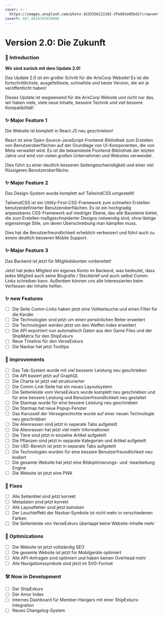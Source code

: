 ```yaml
---
cover: >-
  https://images.unsplash.com/photo-1633356122102-3fe601e05bd2?crop=entropy&cs=tinysrgb&fm=jpg&ixid=MnwxOTcwMjR8MHwxfHNlYXJjaHwxfHxyZWFjdHxlbnwwfHx8fDE2NjYzMDUwMjM&ixlib=rb-4.0.3&q=80
coverY: 487.8426395939086
---
```


# Version 2.0: Die Zukunft

### **📢 Introduction**

**Wir sind zurück mit dem Update 2.0!**

Das Update 2.0 ist ein großer Schritt für die ArisCorp Website! Es ist die fortschrittlichste, ausgefeilteste, schnellste und beste Version, die wir je veröffentlicht haben!

Dieses Update ist wegweisend für die ArisCorp Website und nicht nur das, wir haben viele, viele neue Inhalte, bessere Technik und viel bessere Kompatibilität!

### **✨ Major Feature 1**

Die Website ist komplett in React.JS neu geschrieben!

React ist eine Open-Source-JavaScript-Frontend-Bibliothek zum Erstellen von Benutzeroberflächen auf der Grundlage von UI-Komponenten, die von Meta verwaltet wird. Es ist die bekannteste Frontend-Bibliothek der letzten Jahre und wird von vielen großen Unternehmen und Websites verwendet.

Dies führt zu einer deutlich besseren Seitengeschwindigkeit und einer viel flüssigeren Benutzeroberfläche.

### **✨ Major Feature 2**

Das Design-System wurde komplett auf TailwindCSS umgestellt!

TailwindCSS ist ein Utility-First-CSS-Framework zum schnellen Erstellen benutzerdefinierter Benutzeroberflächen. Es ist ein hochgradig anpassbares CSS-Framework auf niedriger Ebene, das alle Bausteine bietet, die zum Erstellen maßgeschneiderter Designs notwendig sind, ohne lästige eigensinnige Stile, um deren Überschreibung man kämpfen muss.

Dies hat die Benutzerfreundlichkeit erheblich verbessert und führt auch zu einem deutlich besseren Mobile Support.

### **✨ Major Feature 3**

Das Backend ist jetzt für Mitgliedskonten vorbereitet!

Jetzt hat jedes Mitglied ein eigenes Konto im Backend, was bedeutet, dass jedes Mitglied auch seine Biografie / Steckbrief und auch selbst Comm-Links schreiben kann. Außerdem können uns alle Interessierten beim Verfassen der Inhalte helfen.

### **✨ new Features**

* [ ] Die Seite Comm-Links haben jetzt eine Volltextsuche und einen Filter für die Kanäle
* [ ] Die Technologien sind jetzt um einen persönlichen Reiter erweitert
* [ ] Die Technologien werden jetzt um den Waffen Index erweitert
* [ ] Die API exportiert nun automatisch Daten aus den Game Files und der ShipMatrix für den ShipExkurs
* [ ] Neue Timeline für den VerseExkurs
* [ ] Die Navbar hat jetzt Tooltips

### **🚀 improvements**

* [ ] Das Tab-System wurde mit viel besserer Leistung neu geschrieben
* [ ] Die API basiert jetzt auf GraphQL
* [ ] Die Charta ist jetzt viel strukturierter
* [ ] Die Comm-Link-Seite hat ein neues Layoutsystem
* [ ] Die Seitenleiste vom VerseExkurs wurde komplett neu geschrieben und für eine bessere Leistung und Benutzerfreundlichkeit neu gestaltet
* [ ] Die Starmap wurde für eine bessere Leistung neu geschrieben
* [ ] Die Starmap hat neue Popup-Fenster
* [ ] Das Karussell der Versegeschichte wurde auf einer neuen Technologie neu geschrieben
* [ ] Die Alienrassen sind jetzt in separate Tabs aufgeteilt
* [ ] Die Alienrassen hat jetzt viel mehr Informationen
* [ ] Die Tiere sind jetzt in einzelne Artikel aufgeteilt
* [ ] Die Pflanzen sind jetzt in separate Kategorien und Artikel aufgeteilt
* [ ] Der UEE-Bereich ist jetzt in separate Tabs aufgeteilt
* [ ] Die Technologien wurden für eine bessere Benutzerfreundlichkeit neu kodiert
* [ ] Die gesamte Website hat jetzt eine Bildoptimierungs- und -bearbeitung Engine
* [ ] Die Website ist jetzt eine PWA

### **🐛 Fixes**

* [ ] Alle Seitentitel sind jetzt korrekt
* [ ] Metadaten sind jetzt korrekt
* [ ] Alle Layoutfehler sind jetzt behoben
* [ ] Der Leuchteffekt der Navbar-Symbole ist nicht mehr in verschiedenen Farben
* [ ] Die Seitenleiste von VerseExkurs überlappt keine Website-Inhalte mehr

### **🧽 Optimizations**

* [ ] Die Website ist jetzt vollständig SEO
* [ ] Die gesamte Website ist jetzt für Mobilgeräte optimiert
* [ ] Alle API-Anfragen sind optimiert und haben keinen Overhead mehr
* [ ] Alle Navigationssymbole sind jetzt im SVG-Format

### **🛠 Now in Development**

* [ ] Der ShipExkurs
* [ ] Der Amor Index
* [ ] Internes Dashboard für Member-Hangars mit einer ShipExkurs-Integration
* [ ] Neues Changelog-System
